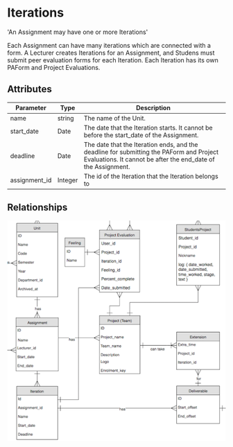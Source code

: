 # Iterations

<p class="short-description">'An Assignment may have one or more Iterations'</p>

Each Assignment can have many iterations which are connected with a form. A Lecturer creates Iterations for an Assignment, and Studens must submit peer evaluation forms for each Iteration. Each Iteration has its own PAForm and Project Evaluations.

## Attributes

Parameter | Type | Description
--------- | ------- | -----------
name | string | The name of the Unit.
start_date | Date | The date that the Iteration starts. It cannot be before the start_date of the Assignment.
deadline | Date | The date that the Iteration ends, and the deadline for submitting the PAForm and Project Evaluations. It cannot be after the end_date of the Assignment.
assignment_id | Integer | The id of the Iteration that the Iteration belongs to

## Relationships

<img src="images/erd_iteration.png" alt="Iteration Relationships">
